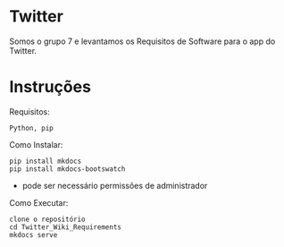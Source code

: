 # Twitter
Somos o grupo 7 e levantamos os Requisitos de Software para o app do Twitter.

# Instruções

Requisitos:
```
Python, pip
```
Como Instalar:
```
pip install mkdocs
pip install mkdocs-bootswatch
```
* pode ser necessário permissões de administrador

Como Executar:
```
clone o repositório
cd Twitter_Wiki_Requirements
mkdocs serve
```
